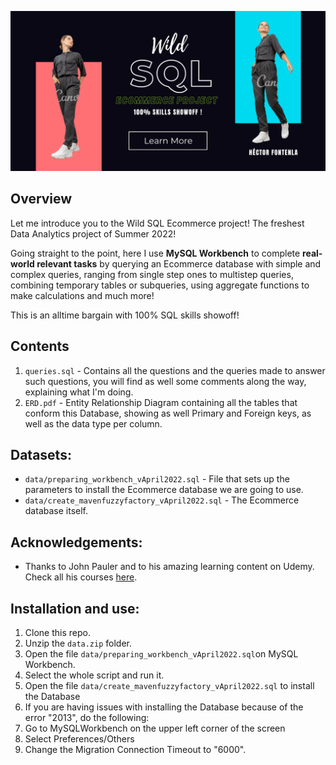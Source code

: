 ![](images/sql_readme_img.png)

## Overview

Let me introduce you to the Wild SQL Ecommerce project! The freshest Data Analytics project of Summer 2022!

Going straight to the point, here I use **MySQL Workbench** to complete **real-world relevant tasks** by querying an Ecommerce database with simple and complex queries, ranging from single step ones to multistep queries, combining temporary tables or subqueries, using aggregate functions to make calculations and much more!

This is an alltime bargain with 100% SQL skills showoff!

## Contents

1. `queries.sql` - Contains all the questions and the queries made to answer such questions, you will find as well some comments along the way, explaining what I'm doing.
2. `ERD.pdf` - Entity Relationship Diagram containing all the tables that conform this Database, showing as well Primary and Foreign keys, as well as the data type per column.

## Datasets:

- `data/preparing_workbench_vApril2022.sql` - File that sets up the parameters to install the Ecommerce database we are going to use. 
- `data/create_mavenfuzzyfactory_vApril2022.sql` - The Ecommerce database itself.


## Acknowledgements:

- Thanks to John Pauler and to his amazing learning content on Udemy. Check all his courses [here](https://www.udemy.com/user/john-pauler/).

## Installation and use:

1. Clone this repo.
2. Unzip the `data.zip` folder.
3. Open the file `data/preparing_workbench_vApril2022.sql`on MySQL Workbench.
4. Select the whole script and run it.
5. Open the file `data/create_mavenfuzzyfactory_vApril2022.sql` to install the Database
6. If you are having issues with installing the Database because of the error "2013", do the following:
7. Go to MySQLWorkbench on the upper left corner of the screen
8. Select Preferences/Others
9. Change the Migration Connection Timeout to "6000".
